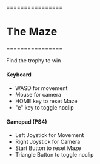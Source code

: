 ================
#    The Maze
================

Find the trophy to win

#### Keyboard
- WASD for movement
- Mouse for camera
- HOME key to reset Maze
- "e" key to toggle noclip

#### Gamepad (PS4)
- Left Joystick for Movement
- Right Joystick for Camera
- Start Button to reset Maze
- Triangle Button to toggle noclip
